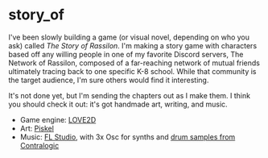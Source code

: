 # story_of

I've been slowly building a game (or visual novel, depending on who you ask) called *The Story of Rassilon*. I'm making a story game with characters based off any willing people in one of my favorite Discord servers, The Network of Rassilon, composed of a far-reaching network of mutual friends ultimately tracing back to one specific K-8 school. While that community is the target audience, I'm sure others would find it interesting.

It's not done yet, but I'm sending the chapters out as I make them. I think you should check it out: it's got handmade art, writing, and music.

* Game engine: [LOVE2D](https://love2d.org/)
* Art: [Piskel](https://www.piskelapp.com/)
* Music: [FL Studio](https://www.image-line.com/flstudio/), with 3x Osc for synths and [drum samples from Contralogic](http://www.contralogic.com/256-nes-samples/)
